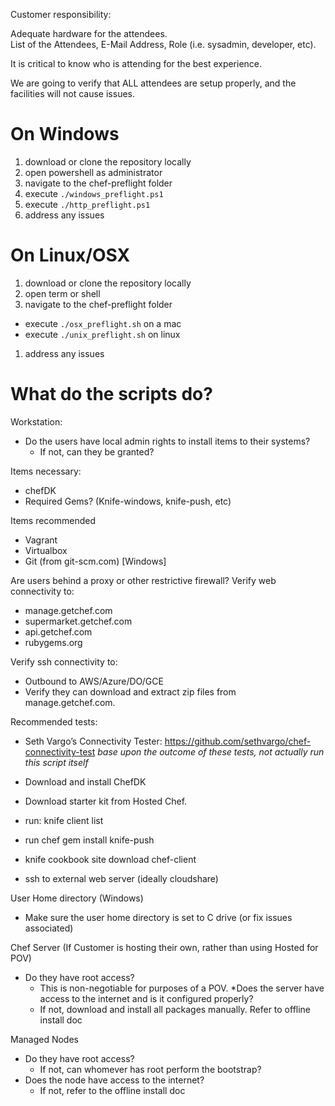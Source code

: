 Customer responsibility:

Adequate hardware for the attendees.  
List of the Attendees, E-Mail Address, Role (i.e. sysadmin, developer, etc).

It is critical to know who is attending for the best experience.

We are going to verify that ALL attendees are setup properly, and the facilities will not cause issues. 

# On Windows
1. download or clone the repository locally
1. open powershell as administrator
1. navigate to the chef-preflight folder
1. execute `./windows_preflight.ps1`
1. execute `./http_preflight.ps1`
1. address any issues

# On Linux/OSX
1. download or clone the repository locally
1. open term or shell
1. navigate to the chef-preflight folder
 *  execute `./osx_preflight.sh` on a mac   
 *  execute `./unix_preflight.sh` on linux
1. address any issues

# What do the scripts do?

Workstation:

* Do the users have local admin rights to install items to their systems?
  * If not, can they be granted?

Items necessary:

* chefDK
* Required Gems?  (Knife-windows, knife-push, etc)

Items recommended

* Vagrant
* Virtualbox
* Git (from git-scm.com) [Windows]

Are users behind a proxy or other restrictive firewall?
Verify web connectivity to:

* manage.getchef.com
* supermarket.getchef.com
* api.getchef.com
* rubygems.org

Verify ssh connectivity to:
* Outbound to AWS/Azure/DO/GCE
* Verify they can download and extract zip files from manage.getchef.com.

Recommended tests:
* Seth Vargo’s Connectivity Tester: https://github.com/sethvargo/chef-connectivity-test _base upon the outcome of these tests, not actually run this script itself_

* Download and install ChefDK
* Download starter kit from Hosted Chef.
* run: knife client list
* run chef gem install knife-push
* knife cookbook site download chef-client
* ssh to external web server (ideally cloudshare)

User Home directory (Windows)
* Make sure the user home directory is set to C drive (or fix issues associated)

Chef Server (If Customer is hosting their own, rather than using Hosted for POV)

* Do they have root access?
  * This is non-negotiable for purposes of a POV.
*Does the server have access to the internet and is it configured properly?
  * If not, download and install all packages manually.  Refer to offline install doc 

Managed Nodes

* Do they have root access?
  * If not, can whomever has root perform the bootstrap?
* Does the node have access to the internet?
  * If not, refer to the offline install doc


